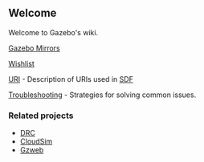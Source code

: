 ## Welcome

Welcome to Gazebo's wiki. 

[Gazebo Mirrors](https://bitbucket.org/osrf/gazebo/wiki/gazebo_mirrors)

[Wishlist](https://bitbucket.org/osrf/gazebo/wiki/wishlist)

[URI](https://bitbucket.org/osrf/gazebo/wiki/uri) - Description of URIs used in [SDF](http://gazebosim.org/sdf)

[Troubleshooting](https://bitbucket.org/osrf/gazebo/wiki/troubleshooting) - Strategies for solving common issues.

### Related projects

* [DRC](https://bitbucket.org/osrf/drcsim/wiki/Home)
* [CloudSim](http://cloudsim.io)
* [Gzweb](https://bitbucket.org/osrf/gzweb/wiki/Home)
